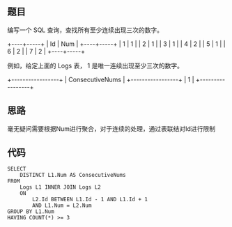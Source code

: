 ## 题目

编写一个 SQL 查询，查找所有至少连续出现三次的数字。

+----+-----+
| Id | Num |
+----+-----+
| 1  |  1  |
| 2  |  1  |
| 3  |  1  |
| 4  |  2  |
| 5  |  1  |
| 6  |  2  |
| 7  |  2  |
+----+-----+


例如，给定上面的 Logs 表， 1 是唯一连续出现至少三次的数字。

+-----------------+
| ConsecutiveNums |
+-----------------+
| 1               |
+-----------------+

## 思路

毫无疑问需要根据Num进行聚合，对于连续的处理，通过表联结对Id进行限制

## 代码

```mysql
SELECT 
    DISTINCT L1.Num AS ConsecutiveNums
FROM 
    Logs L1 INNER JOIN Logs L2
    ON 
        L2.Id BETWEEN L1.Id - 1 AND L1.Id + 1
        AND L1.Num = L2.Num
GROUP BY L1.Num
HAVING COUNT(*) >= 3
```













